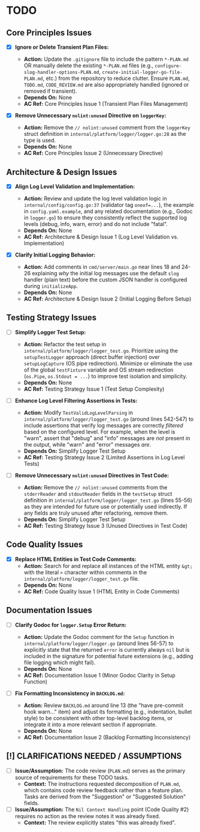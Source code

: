 # TODO

## Core Principles Issues
- [x] **Ignore or Delete Transient Plan Files:**
  - **Action:** Update the `.gitignore` file to include the pattern `*-PLAN.md` OR manually delete the existing `*-PLAN.md` files (e.g., `configure-slog-handler-options-PLAN.md`, `create-initial-logger-go-file-PLAN.md`, etc.) from the repository to reduce clutter. Ensure `PLAN.md`, `TODO.md`, `CODE_REVIEW.md` are also appropriately handled (ignored or removed if transient).
  - **Depends On:** None
  - **AC Ref:** Core Principles Issue 1 (Transient Plan Files Management)

- [x] **Remove Unnecessary `nolint:unused` Directive on `loggerKey`:**
  - **Action:** Remove the `// nolint:unused` comment from the `loggerKey` struct definition in `internal/platform/logger/logger.go:28` as the type is used.
  - **Depends On:** None
  - **AC Ref:** Core Principles Issue 2 (Unnecessary Directive)

## Architecture & Design Issues
- [x] **Align Log Level Validation and Implementation:**
  - **Action:** Review and update the log level validation logic in `internal/config/config.go:37` (validator tag `oneof=...`), the example in `config.yaml.example`, and any related documentation (e.g., Godoc in `logger.go`) to ensure they consistently reflect the supported log levels (debug, info, warn, error) and do not include "fatal".
  - **Depends On:** None
  - **AC Ref:** Architecture & Design Issue 1 (Log Level Validation vs. Implementation)

- [x] **Clarify Initial Logging Behavior:**
  - **Action:** Add comments in `cmd/server/main.go` near lines 18 and 24-26 explaining *why* the initial log messages use the default `slog` handler (plain text) before the custom JSON handler is configured during `initializeApp`.
  - **Depends On:** None
  - **AC Ref:** Architecture & Design Issue 2 (Initial Logging Before Setup)

## Testing Strategy Issues
- [ ] **Simplify Logger Test Setup:**
  - **Action:** Refactor the test setup in `internal/platform/logger/logger_test.go`. Prioritize using the `setupTestLogger` approach (direct buffer injection) over `setupLogCapture` (OS pipe redirection). Minimize or eliminate the use of the global `testFixture` variable and OS stream redirection (`os.Pipe`, `os.Stdout = ...`) to improve test isolation and simplicity.
  - **Depends On:** None
  - **AC Ref:** Testing Strategy Issue 1 (Test Setup Complexity)

- [ ] **Enhance Log Level Filtering Assertions in Tests:**
  - **Action:** Modify `TestValidLogLevelParsing` in `internal/platform/logger/logger_test.go` (around lines 542-547) to include assertions that verify log messages are correctly *filtered* based on the configured level. For example, when the level is "warn", assert that "debug" and "info" messages are *not* present in the output, while "warn" and "error" messages *are*.
  - **Depends On:** Simplify Logger Test Setup
  - **AC Ref:** Testing Strategy Issue 2 (Limited Assertions in Log Level Tests)

- [ ] **Remove Unnecessary `nolint:unused` Directives in Test Code:**
  - **Action:** Remove the `// nolint:unused` comments from the `stderrReader` and `stdoutReader` fields in the `testSetup` struct definition in `internal/platform/logger/logger_test.go` (lines 55-56) as they are intended for future use or potentially used indirectly. If any fields are truly unused after refactoring, remove them.
  - **Depends On:** Simplify Logger Test Setup
  - **AC Ref:** Testing Strategy Issue 3 (Unused Directives in Test Code)

## Code Quality Issues
- [x] **Replace HTML Entities in Test Code Comments:**
  - **Action:** Search for and replace all instances of the HTML entity `&gt;` with the literal `>` character within comments in the `internal/platform/logger/logger_test.go` file.
  - **Depends On:** None
  - **AC Ref:** Code Quality Issue 1 (HTML Entity in Code Comments)

## Documentation Issues
- [ ] **Clarify Godoc for `logger.Setup` Error Return:**
  - **Action:** Update the Godoc comment for the `Setup` function in `internal/platform/logger/logger.go` (around lines 56-57) to explicitly state that the returned `error` is currently always `nil` but is included in the signature for potential future extensions (e.g., adding file logging which might fail).
  - **Depends On:** None
  - **AC Ref:** Documentation Issue 1 (Minor Godoc Clarity in Setup Function)

- [ ] **Fix Formatting Inconsistency in `BACKLOG.md`:**
  - **Action:** Review `BACKLOG.md` around line 13 (the "have pre-commit hook warn..." item) and adjust its formatting (e.g., indentation, bullet style) to be consistent with other top-level backlog items, or integrate it into a more relevant section if appropriate.
  - **Depends On:** None
  - **AC Ref:** Documentation Issue 2 (Backlog Formatting Inconsistency)

## [!] CLARIFICATIONS NEEDED / ASSUMPTIONS
- [ ] **Issue/Assumption:** The code review (`PLAN.md`) serves as the primary source of requirements for these TODO tasks.
  - **Context:** The instructions requested decomposition of `PLAN.md`, which contains code review feedback rather than a feature plan. Tasks are derived from the "Suggestion" or "Suggested Solution" fields.
- [ ] **Issue/Assumption:** The `Nil Context Handling` point (Code Quality #2) requires no action as the review notes it was already fixed.
  - **Context:** The review explicitly states "this was already fixed".
